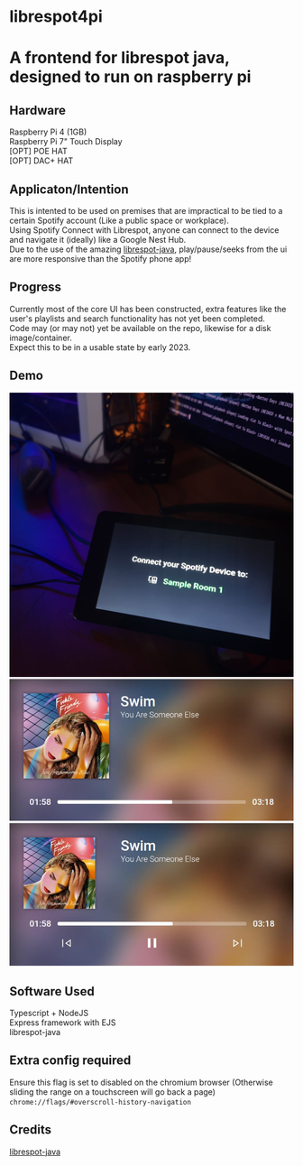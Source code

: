 # librespot4pi
# A frontend for librespot java, designed to run on raspberry pi
## Hardware
Raspberry Pi 4 (1GB)\
Raspberry Pi 7" Touch Display\
[OPT] POE HAT\
[OPT] DAC+ HAT
## Applicaton/Intention
This is intented to be used on premises that are impractical to be tied to a certain Spotify account (Like a public space or workplace).\
Using Spotify Connect with Librespot, anyone can connect to the device and navigate it (ideally) like a Google Nest Hub.\
Due to the use of the amazing [librespot-java](https://github.com/librespot-org/librespot-java), play/pause/seeks from the ui are more responsive than the Spotify phone app!
## Progress
Currently most of the core UI has been constructed, extra features like the user's playlists and search functionality has not yet been completed.\
Code may (or may not) yet be available on the repo, likewise for a disk image/container.\
Expect this to be in a usable state by early 2023.
## Demo 
![Image of the connect page](https://github.com/roundsToThree/librespot4pi/blob/main/demo0.jpg?raw=true)
![Image of a song playing](https://github.com/roundsToThree/librespot4pi/blob/main/demo1.jpg?raw=true)
![Image of ui controls](https://github.com/roundsToThree/librespot4pi/blob/main/demo2.jpg?raw=true)
## Software Used
Typescript + NodeJS\
Express framework with EJS\
librespot-java
## Extra config required
Ensure this flag is set to disabled on the chromium browser (Otherwise sliding the range on a touchscreen will go back a page)\
``chrome://flags/#overscroll-history-navigation``
## Credits
[librespot-java](https://github.com/librespot-org/librespot-java)
